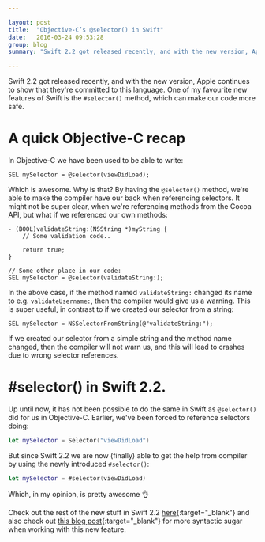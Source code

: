 ```yaml
---

layout: post
title:  "Objective-C’s @selector() in Swift"
date:   2016-03-24 09:53:28
group: blog
summary: "Swift 2.2 got released recently, and with the new version, Apple continues to show that they're committed to this language. One of my favourite new features of Swift is the #selector() method, which can make our code more safe."

---
```


Swift 2.2 got released recently, and with the new version, Apple continues to show that they're committed to this language. One of my favourite new features of Swift is the `#selector()` method, which can make our code more safe.


# A quick Objective-C recap

In Objective-C we have been used to be able to write:

```objc
SEL mySelector = @selector(viewDidLoad);
```

Which is awesome. Why is that? By having the `@selector()` method, we're able to make the compiler have our back when referencing selectors. It might not be super clear, when we're referencing methods from the Cocoa API, but what if we referenced our own methods:

```objc
- (BOOL)validateString:(NSString *)myString {
    // Some validation code..
    
    return true;
}

// Some other place in our code:
SEL mySelector = @selector(validateString:);
```

In the above case, if the method named `validateString:` changed its name to e.g. `validateUsername:`, then the compiler would give us a warning. This is super useful, in contrast to if we created our selector from a string:

```objc
SEL mySelector = NSSelectorFromString(@"validateString:");
```

If we created our selector from a simple string and the method name changed, then the compiler will not warn us, and this will lead to crashes due to wrong selector references.


# #selector() in Swift 2.2.

Up until now, it has not been possible to do the same in Swift as `@selector()` did for us in Objective-C. Earlier, we've been forced to reference selectors doing:

```swift
let mySelector = Selector("viewDidLoad")
```

But since Swift 2.2 we are now (finally) able to get the help from compiler by using the newly introduced `#selector()`:

```swift
let mySelector = #selector(viewDidLoad)
```

Which, in my opinion, is pretty awesome 👌

Check out the rest of the new stuff in Swift 2.2 [here](https://swift.org/blog/swift-2-2-released/){:target="_blank"} and also check out [this blog post](https://medium.com/swift-programming/swift-selector-syntax-sugar-81c8a8b10df3#.z2cpx1xsa){:target="_blank"} for more syntactic sugar when working with this new feature.